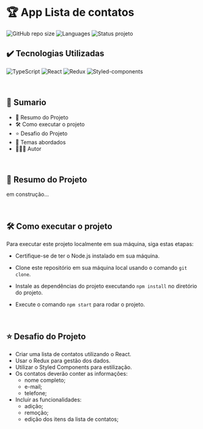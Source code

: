 # 🏆 App Lista de contatos
![GitHub repo size](https://img.shields.io/github/repo-size/BrunoOliveira16/lista-de-contatos?style=for-the-badge)
![Languages](https://img.shields.io/github/languages/count/BrunoOliveira16/lista-de-contatos?style=for-the-badge)
![Status projeto](https://img.shields.io/badge/STATUS-EM%20DESENVOLVIMENTO-blue?style=for-the-badge)

## ✔️ Tecnologias Utilizadas
![TypeScript](https://img.shields.io/badge/TypeScript-007ACC?style=for-the-badge&logo=typescript&logoColor=white)
![React](https://img.shields.io/badge/React-20232A?style=for-the-badge&logo=react&logoColor=61DAFB)
![Redux](https://img.shields.io/badge/Redux-593D88?style=for-the-badge&logo=redux&logoColor=white)
![Styled-components](https://img.shields.io/badge/styled--components-DB7093?style=for-the-badge&logo=styled-components&logoColor=white)

<br>

## 📎 Sumario

- 📌 Resumo do Projeto
- 🛠️ Como executar o projeto
- ⭐ Desafio do Projeto
- 📂 Temas abordados
- 🙋🏻‍♂️ Autor

<br>

## 📌 Resumo do Projeto
em construção...

<br>

## 🛠️ Como executar o projeto
Para executar este projeto localmente em sua máquina, siga estas etapas:

- Certifique-se de ter o Node.js instalado em sua máquina.

- Clone este repositório em sua máquina local usando o comando ``git clone``.

- Instale as dependências do projeto executando ``npm install`` no diretório do projeto.

- Execute o comando ``npm start`` para rodar o projeto.

<br>

## ⭐ Desafio do Projeto
- Criar uma lista de contatos utilizando o React.
- Usar o Redux para gestão dos dados.
- Utilizar o Styled Components para estilização.
- Os contatos deverão conter as informações:
    - nome completo;
    - e-mail;
    - telefone;
- Incluir as funcionalidades:
    - adição;
    - remoção;
    - edição dos itens da lista de contatos;


<br>
